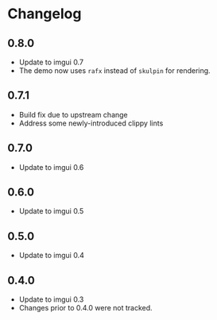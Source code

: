 # Changelog

## 0.8.0
 * Update to imgui 0.7
 * The demo now uses `rafx` instead of `skulpin` for rendering.

## 0.7.1
 * Build fix due to upstream change
 * Address some newly-introduced clippy lints
 
## 0.7.0
 * Update to imgui 0.6

## 0.6.0
 * Update to imgui 0.5

## 0.5.0
 * Update to imgui 0.4

## 0.4.0
 * Update to imgui 0.3
 * Changes prior to 0.4.0 were not tracked.
